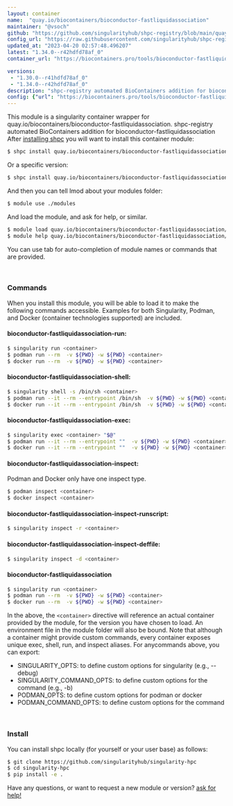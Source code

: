 ```yaml
---
layout: container
name:  "quay.io/biocontainers/bioconductor-fastliquidassociation"
maintainer: "@vsoch"
github: "https://github.com/singularityhub/shpc-registry/blob/main/quay.io/biocontainers/bioconductor-fastliquidassociation/container.yaml"
config_url: "https://raw.githubusercontent.com/singularityhub/shpc-registry/main/quay.io/biocontainers/bioconductor-fastliquidassociation/container.yaml"
updated_at: "2023-04-20 02:57:48.496207"
latest: "1.34.0--r42hdfd78af_0"
container_url: "https://biocontainers.pro/tools/bioconductor-fastliquidassociation"

versions:
 - "1.30.0--r41hdfd78af_0"
 - "1.34.0--r42hdfd78af_0"
description: "shpc-registry automated BioContainers addition for bioconductor-fastliquidassociation"
config: {"url": "https://biocontainers.pro/tools/bioconductor-fastliquidassociation", "maintainer": "@vsoch", "description": "shpc-registry automated BioContainers addition for bioconductor-fastliquidassociation", "latest": {"1.34.0--r42hdfd78af_0": "sha256:43ece2f42a005b8db979f12b3737e87d5233f4372ba35d4378643c1fa5f736e6"}, "tags": {"1.30.0--r41hdfd78af_0": "sha256:9d303736ceb65ecd3199bfc783d02a01fd5f91e6d265c78e0d76093c497f2602", "1.34.0--r42hdfd78af_0": "sha256:43ece2f42a005b8db979f12b3737e87d5233f4372ba35d4378643c1fa5f736e6"}, "docker": "quay.io/biocontainers/bioconductor-fastliquidassociation"}
---
```


This module is a singularity container wrapper for quay.io/biocontainers/bioconductor-fastliquidassociation.
shpc-registry automated BioContainers addition for bioconductor-fastliquidassociation
After [installing shpc](#install) you will want to install this container module:


```bash
$ shpc install quay.io/biocontainers/bioconductor-fastliquidassociation
```

Or a specific version:

```bash
$ shpc install quay.io/biocontainers/bioconductor-fastliquidassociation:1.34.0--r42hdfd78af_0
```

And then you can tell lmod about your modules folder:

```bash
$ module use ./modules
```

And load the module, and ask for help, or similar.

```bash
$ module load quay.io/biocontainers/bioconductor-fastliquidassociation/1.34.0--r42hdfd78af_0
$ module help quay.io/biocontainers/bioconductor-fastliquidassociation/1.34.0--r42hdfd78af_0
```

You can use tab for auto-completion of module names or commands that are provided.

<br>

### Commands

When you install this module, you will be able to load it to make the following commands accessible.
Examples for both Singularity, Podman, and Docker (container technologies supported) are included.

#### bioconductor-fastliquidassociation-run:

```bash
$ singularity run <container>
$ podman run --rm  -v ${PWD} -w ${PWD} <container>
$ docker run --rm  -v ${PWD} -w ${PWD} <container>
```

#### bioconductor-fastliquidassociation-shell:

```bash
$ singularity shell -s /bin/sh <container>
$ podman run --it --rm --entrypoint /bin/sh  -v ${PWD} -w ${PWD} <container>
$ docker run --it --rm --entrypoint /bin/sh  -v ${PWD} -w ${PWD} <container>
```

#### bioconductor-fastliquidassociation-exec:

```bash
$ singularity exec <container> "$@"
$ podman run --it --rm --entrypoint ""  -v ${PWD} -w ${PWD} <container> "$@"
$ docker run --it --rm --entrypoint ""  -v ${PWD} -w ${PWD} <container> "$@"
```

#### bioconductor-fastliquidassociation-inspect:

Podman and Docker only have one inspect type.

```bash
$ podman inspect <container>
$ docker inspect <container>
```

#### bioconductor-fastliquidassociation-inspect-runscript:

```bash
$ singularity inspect -r <container>
```

#### bioconductor-fastliquidassociation-inspect-deffile:

```bash
$ singularity inspect -d <container>
```



#### bioconductor-fastliquidassociation

```bash
$ singularity run <container>
$ podman run --rm  -v ${PWD} -w ${PWD} <container>
$ docker run --rm  -v ${PWD} -w ${PWD} <container>
```


In the above, the `<container>` directive will reference an actual container provided
by the module, for the version you have chosen to load. An environment file in the
module folder will also be bound. Note that although a container
might provide custom commands, every container exposes unique exec, shell, run, and
inspect aliases. For anycommands above, you can export:

 - SINGULARITY_OPTS: to define custom options for singularity (e.g., --debug)
 - SINGULARITY_COMMAND_OPTS: to define custom options for the command (e.g., -b)
 - PODMAN_OPTS: to define custom options for podman or docker
 - PODMAN_COMMAND_OPTS: to define custom options for the command

<br>

### Install

You can install shpc locally (for yourself or your user base) as follows:

```bash
$ git clone https://github.com/singularityhub/singularity-hpc
$ cd singularity-hpc
$ pip install -e .
```

Have any questions, or want to request a new module or version? [ask for help!](https://github.com/singularityhub/singularity-hpc/issues)